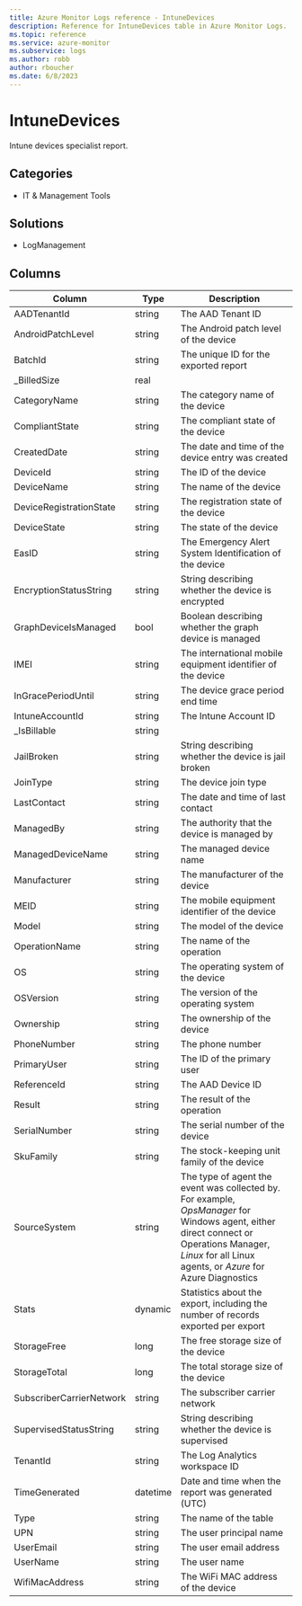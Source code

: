 ```yaml
---
title: Azure Monitor Logs reference - IntuneDevices
description: Reference for IntuneDevices table in Azure Monitor Logs.
ms.topic: reference
ms.service: azure-monitor
ms.subservice: logs
ms.author: robb
author: rboucher
ms.date: 6/8/2023
---
```


# IntuneDevices

 Intune devices specialist report.

## Categories

- IT & Management Tools
## Solutions

- LogManagement




## Columns

| Column | Type | Description |
| --- | --- | --- |
| AADTenantId | string | The AAD Tenant ID |
| AndroidPatchLevel | string | The Android patch level of the device |
| BatchId | string | The unique ID for the exported report |
| _BilledSize | real |  |
| CategoryName | string | The category name of the device |
| CompliantState | string | The compliant state of the device |
| CreatedDate | string | The date and time of the device entry was created |
| DeviceId | string | The ID of the device |
| DeviceName | string | The name of the device |
| DeviceRegistrationState | string | The registration state of the device |
| DeviceState | string | The state of the device |
| EasID | string | The Emergency Alert System Identification of the device |
| EncryptionStatusString | string | String describing whether the device is encrypted |
| GraphDeviceIsManaged | bool | Boolean describing whether the graph device is managed |
| IMEI | string | The international mobile equipment identifier of the device |
| InGracePeriodUntil | string | The device grace period end time |
| IntuneAccountId | string | The Intune Account ID |
| _IsBillable | string |  |
| JailBroken | string | String describing whether the device is jail broken |
| JoinType | string | The device join type |
| LastContact | string | The date and time of last contact |
| ManagedBy | string | The authority that the device is managed by |
| ManagedDeviceName | string | The managed device name |
| Manufacturer | string | The manufacturer of the device |
| MEID | string | The mobile equipment identifier of the device |
| Model | string | The model of the device |
| OperationName | string | The name of the operation |
| OS | string | The operating system of the device |
| OSVersion | string | The version of the operating system |
| Ownership | string | The ownership of the device |
| PhoneNumber | string | The phone number |
| PrimaryUser | string | The ID of the primary user |
| ReferenceId | string | The AAD Device ID |
| Result | string | The result of the operation |
| SerialNumber | string | The serial number of the device |
| SkuFamily | string | The stock-keeping unit family of the device |
| SourceSystem | string | The type of agent the event was collected by. For example, *OpsManager* for Windows agent, either direct connect or Operations Manager, *Linux* for all Linux agents, or *Azure* for Azure Diagnostics |
| Stats | dynamic | Statistics about the export, including the number of records exported per export |
| StorageFree | long | The free storage size of the device |
| StorageTotal | long | The total storage size of the device |
| SubscriberCarrierNetwork | string | The subscriber carrier network |
| SupervisedStatusString | string | String describing whether the device is supervised |
| TenantId | string | The Log Analytics workspace ID |
| TimeGenerated | datetime | Date and time when the report was generated (UTC) |
| Type | string | The name of the table |
| UPN | string | The user principal name |
| UserEmail | string | The user email address |
| UserName | string | The user name |
| WifiMacAddress | string | The WiFi MAC address of the device |
